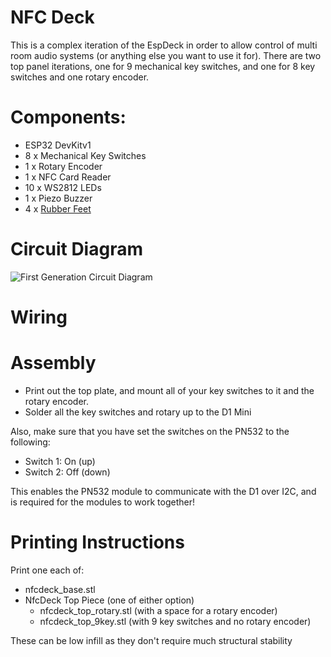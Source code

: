 # NFC Deck
This is a complex iteration of the EspDeck in order to allow control of multi room audio systems (or anything else you want to use it for). There are two top panel iterations, one for 9 mechanical key switches, and one for 8 key switches and one rotary encoder.

# Components:
  * ESP32 DevKitv1
  * 8  x Mechanical Key Switches
  * 1  x Rotary Encoder
  * 1  x NFC Card Reader
  * 10 x WS2812 LEDs
  * 1  x Piezo Buzzer
  * 4 x [Rubber Feet](https://www.amazon.com/dp/B06XPCLN23)

# Circuit Diagram
![First Generation Circuit Diagram](/nfcdeck/assets/nfcdeck_circuit.svg)

# Wiring

# Assembly

- Print out the top plate, and mount all of your key switches to it and the rotary encoder.
- Solder all the key switches and rotary up to the D1 Mini


Also, make sure that you have set the switches on the PN532 to the following:
- Switch 1: On (up)
- Switch 2: Off (down)

This enables the PN532 module to communicate with the D1 over I2C, and is required for the modules to work together!

# Printing Instructions
Print one each of:

 *  nfcdeck_base.stl
 *  NfcDeck Top Piece (one of either option)
	*  nfcdeck_top_rotary.stl (with a space for a rotary encoder)
	*  nfcdeck_top_9key.stl (with 9 key switches and no rotary encoder)

These can be low infill as they don't require much structural stability
